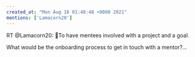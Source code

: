 ```yaml
---
created_at: "Mon Aug 16 01:48:48 +0000 2021"
mentions: ['Lamacorn20']
---
```


RT @Lamacorn20: 🤔To have mentees involved with a project and a goal.

What would be the onboarding process to get in touch with a mentor?…